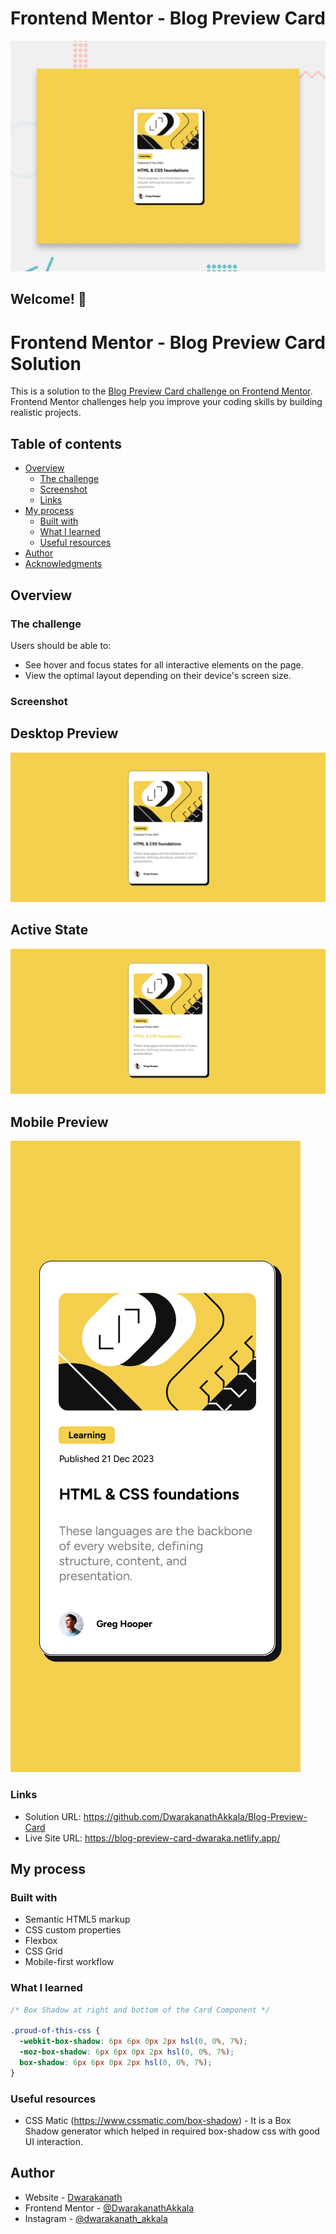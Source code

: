 # Frontend Mentor - Blog Preview Card

![Design preview for the Blog Preview Card challenge](./design/desktop-preview.jpg)

## Welcome! 👋

# Frontend Mentor - Blog Preview Card Solution

This is a solution to the [Blog Preview Card challenge on Frontend Mentor](https://www.frontendmentor.io/challenges/blog-preview-card-ckPaj01IcS). Frontend Mentor challenges help you improve your coding skills by building realistic projects.

## Table of contents

- [Overview](#overview)
  - [The challenge](#the-challenge)
  - [Screenshot](#screenshot)
  - [Links](#links)
- [My process](#my-process)
  - [Built with](#built-with)
  - [What I learned](#what-i-learned)
  - [Useful resources](#useful-resources)
- [Author](#author)
- [Acknowledgments](#acknowledgments)

## Overview

### The challenge

Users should be able to:

- See hover and focus states for all interactive elements on the page.
- View the optimal layout depending on their device's screen size.

### Screenshot

## Desktop Preview

![Desktop Preview](./assets/previews/desktop-preview.png)

## Active State

![Active State](./assets/previews/active-state.png)

## Mobile Preview

![Mobile Preview](./assets/previews/mobile-preview.png)

### Links

- Solution URL: https://github.com/DwarakanathAkkala/Blog-Preview-Card
- Live Site URL: https://blog-preview-card-dwaraka.netlify.app/

## My process

### Built with

- Semantic HTML5 markup
- CSS custom properties
- Flexbox
- CSS Grid
- Mobile-first workflow

### What I learned

```css
/* Box Shadow at right and bottom of the Card Component */

.proud-of-this-css {
  -webkit-box-shadow: 6px 6px 0px 2px hsl(0, 0%, 7%);
  -moz-box-shadow: 6px 6px 0px 2px hsl(0, 0%, 7%);
  box-shadow: 6px 6px 0px 2px hsl(0, 0%, 7%);
}
```

### Useful resources

- CSS Matic (https://www.cssmatic.com/box-shadow) - It is a Box Shadow generator which helped in required box-shadow css with good UI interaction.

## Author

- Website - [Dwarakanath](https://dwarakanath-akkala.netlify.app/)
- Frontend Mentor - [@DwarakanathAkkala](https://www.frontendmentor.io/profile/DwarakanathAkkala)
- Instagram - [@dwarakanath_akkala](https://www.instagram.com/dwarakanath_akkala/)
